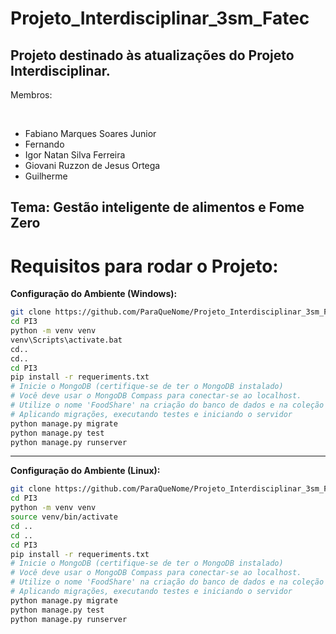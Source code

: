 # Projeto_Interdisciplinar_3sm_Fatec

## Projeto destinado às atualizações do Projeto Interdisciplinar.

<p>Membros: </p> <br>

<ul>
  <li>
    Fabiano Marques Soares Junior
  </li>
  <li>
    Fernando
  </li>
  <li>
    Igor Natan Silva Ferreira
  </li>
  <li>
    Giovani Ruzzon de Jesus Ortega
  </li>
  <li>
    Guilherme
  </li>
</ul>

## Tema: Gestão inteligente de alimentos e Fome Zero

<h1>Requisitos para rodar o Projeto:</h1>

**Configuração do Ambiente (Windows):**

```bash
git clone https://github.com/ParaQueNome/Projeto_Interdisciplinar_3sm_Fatec.git
cd PI3
python -m venv venv
venv\Scripts\activate.bat
cd..
cd..
cd PI3
pip install -r requeriments.txt
# Inicie o MongoDB (certifique-se de ter o MongoDB instalado)
# Você deve usar o MongoDB Compass para conectar-se ao localhost.
# Utilize o nome 'FoodShare' na criação do banco de dados e na coleção
# Aplicando migrações, executando testes e iniciando o servidor
python manage.py migrate
python manage.py test
python manage.py runserver
```
---
**Configuração do Ambiente (Linux):**
```bash
git clone https://github.com/ParaQueNome/Projeto_Interdisciplinar_3sm_Fatec.git
cd PI3
python -m venv venv
source venv/bin/activate
cd ..
cd ..
cd PI3
pip install -r requeriments.txt
# Inicie o MongoDB (certifique-se de ter o MongoDB instalado)
# Você deve usar o MongoDB Compass para conectar-se ao localhost.
# Utilize o nome 'FoodShare' na criação do banco de dados e na coleção
# Aplicando migrações, executando testes e iniciando o servidor
python manage.py migrate
python manage.py test
python manage.py runserver
```

